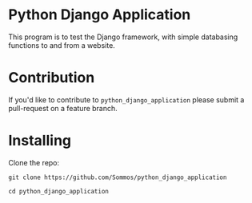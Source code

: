 # Python Django Application

This program is to test the Django framework, with simple databasing functions to and from a website.

# Contribution 

If you'd like to contribute to `python_django_application` please submit a pull-request on a feature branch.

# Installing

Clone the repo:

    git clone https://github.com/Sommos/python_django_application

    cd python_django_application